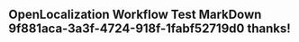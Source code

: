 <properties
ms.topic="hero-topic"
ms.test1="hero-topic"
ms.test2="test"/>

## OpenLocalization Workflow Test MarkDown 9f881aca-3a3f-4724-918f-1fabf52719d0 thanks!
